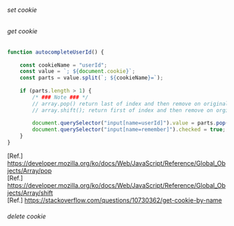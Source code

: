###### set cookie
  
###### get cookie  
```js
function autocompleteUserId() {
	
	const cookieName = "userId";
	const value = `; ${document.cookie}`;
	const parts = value.split(`; ${cookieName}=`);
	
	if (parts.length > 1) {
		/* ### Note ### */
		// array.pop() return last of index and then remove on original array
		// array.shift(); return first of index and then remove on orginal array
		
		document.querySelector("input[name=userId]").value = parts.pop().split(';').shift();
		document.querySelector("input[name=remember]").checked = true;
	}
}
```
[Ref.] https://developer.mozilla.org/ko/docs/Web/JavaScript/Reference/Global_Objects/Array/pop  
[Ref.] https://developer.mozilla.org/ko/docs/Web/JavaScript/Reference/Global_Objects/Array/shift  
[Ref.] https://stackoverflow.com/questions/10730362/get-cookie-by-name  

###### delete cookie  
  

